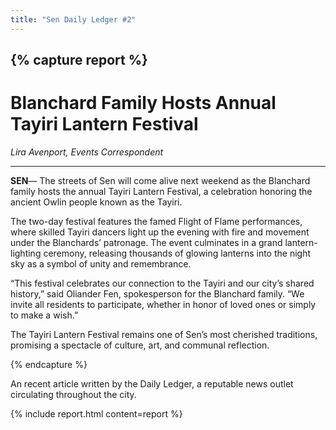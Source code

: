 ```yaml
---
title: "Sen Daily Ledger #2"
---
```


{% capture report %}
---

# Blanchard Family Hosts Annual Tayiri Lantern Festival
*Lira Avenport, Events Correspondent*

---

**SEN**— The streets of Sen will come alive next weekend as the Blanchard family hosts the annual Tayiri Lantern Festival, a celebration honoring the ancient Owlin people known as the Tayiri.

The two-day festival features the famed Flight of Flame performances, where skilled Tayiri dancers light up the evening with fire and movement under the Blanchards’ patronage. The event culminates in a grand lantern-lighting ceremony, releasing thousands of glowing lanterns into the night sky as a symbol of unity and remembrance.

“This festival celebrates our connection to the Tayiri and our city’s shared history,” said Oliander Fen, spokesperson for the Blanchard family. “We invite all residents to participate, whether in honor of loved ones or simply to make a wish.”

The Tayiri Lantern Festival remains one of Sen’s most cherished traditions, promising a spectacle of culture, art, and communal reflection.

{% endcapture %}

An recent article written by the Daily Ledger, a reputable news outlet circulating throughout the city.

<!--more-->

{% include report.html content=report %}